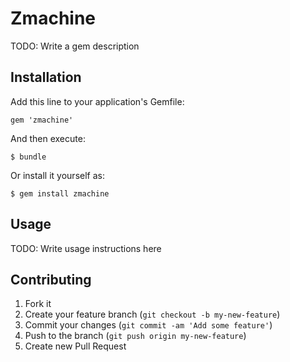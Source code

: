 # Zmachine

TODO: Write a gem description

## Installation

Add this line to your application's Gemfile:

    gem 'zmachine'

And then execute:

    $ bundle

Or install it yourself as:

    $ gem install zmachine

## Usage

TODO: Write usage instructions here

## Contributing

1. Fork it
2. Create your feature branch (`git checkout -b my-new-feature`)
3. Commit your changes (`git commit -am 'Add some feature'`)
4. Push to the branch (`git push origin my-new-feature`)
5. Create new Pull Request
